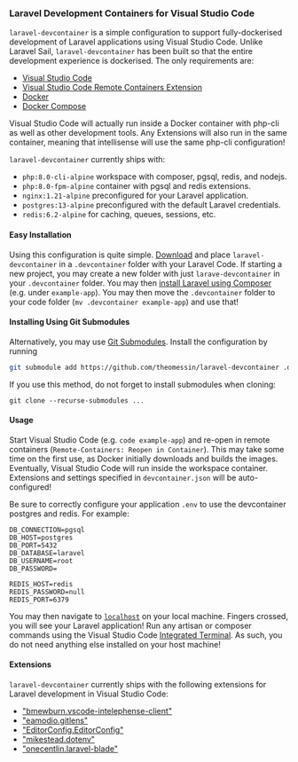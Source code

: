 ### Laravel Development Containers for Visual Studio Code

`laravel-devcontainer` is a simple configuration to support fully-dockerised development of Laravel applications using Visual Studio Code.
Unlike Laravel Sail, `laravel-devcontainer` has been built so that the entire development experience is dockerised. The only requirements are:

- [Visual Studio Code](https://code.visualstudio.com/)
- [Visual Studio Code Remote Containers Extension](https://marketplace.visualstudio.com/items?itemName=ms-vscode-remote.remote-containers)
- [Docker](https://docs.docker.com/get-docker/)
- [Docker Compose](https://docs.docker.com/compose/install/)

Visual Studio Code will actually run inside a Docker container with php-cli as well as other development tools.
Any Extensions will also run in the same container, meaning that intellisense will use the same php-cli configuration!

`laravel-devcontainer` currently ships with:
- `php:8.0-cli-alpine` workspace with composer, pgsql, redis, and nodejs.
- `php:8.0-fpm-alpine` container with pgsql and redis extensions.
- `nginx:1.21-alpine` preconfigured for your Laravel application.
- `postgres:13-alpine` preconfigured with the default Laravel credentials.
- `redis:6.2-alpine` for caching, queues, sessions, etc.

#### Easy Installation

Using this configuration is quite simple. [Download](https://github.com/theomessin/laravel-devcontainer/archive/refs/heads/master.zip) and place `laravel-devcontainer` in a `.devcontainer` folder with your Laravel Code. If starting a new project, you may create a new folder with just `larave-devcontainer` in your `.devcontainer` folder. You may then [install Laravel using Composer](https://laravel.com/docs/8.x/installation#installation-via-composer) (e.g. under `example-app`). You may then move the `.devcontainer` folder to your code folder (`mv .devcontainer example-app`) and use that!

#### Installing Using Git Submodules
Alternatively, you may use [Git Submodules](https://git-scm.com/book/en/v2/Git-Tools-Submodules). Install the configuration by running

```sh
git submodule add https://github.com/theomessin/laravel-devcontainer .devcontainer
```

If you use this method, do not forget to install submodules when cloning:

```
git clone --recurse-submodules ...
```

#### Usage
Start Visual Studio Code (e.g. `code example-app`) and re-open in remote containers (`Remote-Containers: Reopen in Container`). This may take some time on the first use, as Docker initially downloads and builds the images. Eventually, Visual Studio Code will run inside the workspace container. Extensions and settings specified in `devcontainer.json` will be auto-configured!

Be sure to correctly configure your application `.env` to use the devcontainer postgres and redis. For example:

```env
DB_CONNECTION=pgsql
DB_HOST=postgres
DB_PORT=5432
DB_DATABASE=laravel
DB_USERNAME=root
DB_PASSWORD=

REDIS_HOST=redis
REDIS_PASSWORD=null
REDIS_PORT=6379
```

You may then navigate to [`localhost`](http://localhost) on your local machine. Fingers crossed, you will see your Laravel application!
Run any artisan or composer commands using the Visual Studio Code [Integrated Terminal](https://code.visualstudio.com/docs/editor/integrated-terminal).
As such, you do not need anything else installed on your host machine!

#### Extensions

`laravel-devcontainer` currently ships with the following extensions for Laravel development in Visual Studio Code:
- ["bmewburn.vscode-intelephense-client"](https://marketplace.visualstudio.com/items?itemName=bmewburn.vscode-intelephense-client)
- ["eamodio.gitlens"](https://marketplace.visualstudio.com/items?itemName=eamodio.gitlens)
- ["EditorConfig.EditorConfig"](https://marketplace.visualstudio.com/items?itemName=EditorConfig.EditorConfig)
- ["mikestead.dotenv"](https://marketplace.visualstudio.com/items?itemName=mikestead.dotenv)
- ["onecentlin.laravel-blade"](https://marketplace.visualstudio.com/items?itemName=onecentlin.laravel-blade)
